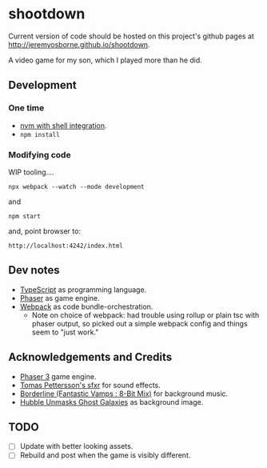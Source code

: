 # shootdown

Current version of code should be hosted on this project's github pages at http://jeremyosborne.github.io/shootdown.

A video game for my son, which I played more than he did.


## Development

### One time

* [nvm with shell integration](https://github.com/nvm-sh/nvm?tab=readme-ov-file#deeper-shell-integration).
* `npm install`

### Modifying code

WIP tooling....

`npx webpack --watch --mode development`

and

`npm start`

and, point browser to:

`http://localhost:4242/index.html`

## Dev notes

* [TypeScript](https://www.typescriptlang.org/) as programming language.
* [Phaser](https://phaser.io/) as game engine.
* [Webpack](https://webpack.js.org/) as code bundle-orchestration.
  * Note on choice of webpack: had trouble using rollup or plain tsc with phaser output, so picked out a simple webpack config and things seem to "just work."

## Acknowledgements and Credits

* [Phaser 3](http://phaser.io) game engine.
* [Tomas Pettersson's sfxr](http://www.drpetter.se/project_sfxr.html) for sound effects.
* [Borderline (Fantastic Vamps : 8-Bit Mix)](http://dig.ccmixter.org/files/vamps/8749) for background music.
* [Hubble Unmasks Ghost Galaxies](http://hubblesite.org/newscenter/archive/releases/2012/26/image/b/) as background image.

## TODO

* [ ] Update with better looking assets.
* [ ] Rebuild and post when the game is visibly different.